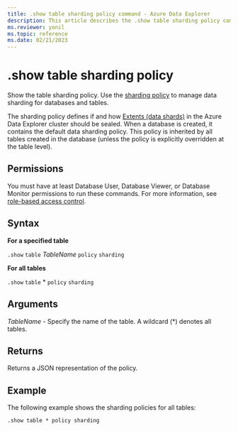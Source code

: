 ```yaml
---
title: .show table sharding policy command - Azure Data Explorer
description: This article describes the .show table sharding policy command in Azure Data Explorer.
ms.reviewer: yonil
ms.topic: reference
ms.date: 02/21/2023
---
```

# .show table sharding policy

Show the table sharding policy. Use the [sharding policy](../management/shardingpolicy.md) to manage data sharding for databases and tables.  

The sharding policy defines if and how [Extents (data shards)](../management/extents-overview.md) in the Azure Data Explorer cluster should be sealed. When a database is created, it contains the default data sharding policy. This policy is inherited by all tables created in the database (unless the policy is explicitly overridden at the table level).

## Permissions

You must have at least Database User, Database Viewer, or Database Monitor permissions to run these commands. For more information, see [role-based access control](access-control/role-based-access-control.md).

## Syntax

**For a specified table**

`.show` `table` *TableName* `policy` `sharding`

**For all tables**

`.show` `table` * `policy` `sharding`

## Arguments

*TableName* - Specify the name of the table. A wildcard (*) denotes all tables.

## Returns

Returns a JSON representation of the policy.

## Example

The following example shows the sharding policies for all tables:

```kusto
.show table * policy sharding 
```